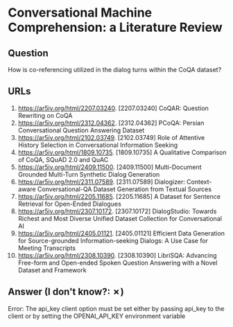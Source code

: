 # Conversational Machine Comprehension: a Literature Review

## Question

How is co-referencing utilized in the dialog turns within the CoQA dataset?

## URLs

1. https://ar5iv.org/html/2207.03240. [2207.03240] CoQAR: Question Rewriting on CoQA
2. https://ar5iv.org/html/2312.04362. [2312.04362] PCoQA: Persian Conversational Question Answering Dataset
3. https://ar5iv.org/html/2102.03749. [2102.03749] Role of Attentive History Selection in Conversational Information Seeking
4. https://ar5iv.org/html/1809.10735. [1809.10735] A Qualitative Comparison of CoQA, SQuAD 2.0 and QuAC
5. https://ar5iv.org/html/2409.11500. [2409.11500] Multi-Document Grounded Multi-Turn Synthetic Dialog Generation
6. https://ar5iv.org/html/2311.07589. [2311.07589] Dialogizer: Context-aware Conversational-QA Dataset Generation from Textual Sources
7. https://ar5iv.org/html/2205.11685. [2205.11685] A Dataset for Sentence Retrieval for Open-Ended Dialogues
8. https://ar5iv.org/html/2307.10172. [2307.10172] DialogStudio: Towards Richest and Most Diverse Unified Dataset Collection for Conversational AI
9. https://ar5iv.org/html/2405.01121. [2405.01121] Efficient Data Generation for Source-grounded Information-seeking Dialogs: A Use Case for Meeting Transcripts
10. https://ar5iv.org/html/2308.10390. [2308.10390] LibriSQA: Advancing Free-form and Open-ended Spoken Question Answering with a Novel Dataset and Framework

## Answer (I don't know?: ✗)

Error: The api_key client option must be set either by passing api_key to the client or by setting the OPENAI_API_KEY environment variable